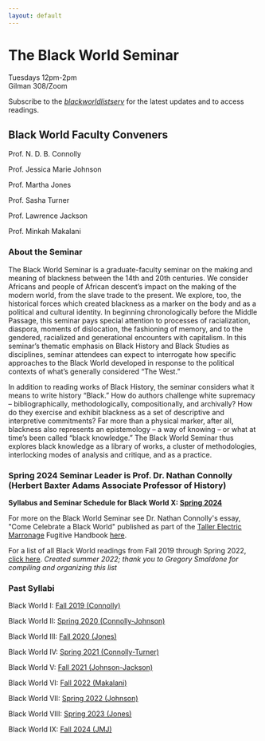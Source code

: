 ```yaml
---
layout: default
---
```


# The Black World Seminar  

Tuesdays 12pm-2pm  
Gilman 308/Zoom  

Subscribe to the [_blackworldlistserv_](https://lists.johnshopkins.edu/sympa/info/blackworldseminar) for the latest updates and to access readings.

## Black World Faculty Conveners  

Prof. N. D. B. Connolly

Prof. Jessica Marie Johnson

Prof. Martha Jones

Prof. Sasha Turner

Prof. Lawrence Jackson

Prof. Minkah Makalani

### About the Seminar

The Black World Seminar is a graduate-faculty seminar on the making and meaning of blackness between the 14th and 20th centuries. We consider Africans and people of African descent’s impact on the making of the modern world, from the slave trade to the present. We explore, too, the historical forces which created blackness as a marker on the body and as a political and cultural identity. In beginning chronologically before the Middle Passage, this seminar pays special attention to processes of racialization, diaspora, moments of dislocation, the fashioning of memory, and to the gendered, racialized and generational encounters with capitalism. In this seminar’s thematic emphasis on Black History and Black Studies as disciplines, seminar attendees can expect to interrogate how specific approaches to the Black World developed in response to the political contexts of what’s generally considered “The West.”
 
In addition to reading works of Black History, the seminar considers what it means to write history “Black.” How do authors challenge white supremacy – bibliographically, methodologically, compositionally, and archivally?  How do they exercise and exhibit blackness as a set of descriptive and interpretive commitments? Far more than a physical marker, after all, blackness also represents an epistemology – a way of knowing – or what at time’s been called “black knowledge.” The Black World Seminar thus explores black knowledge as a library of works, a cluster of methodologies, interlocking modes of analysis and critique, and as a practice.


### Spring 2024 Seminar Leader is Prof. Dr. Nathan Connolly (Herbert Baxter Adams Associate Professor of History) <br>

**Syllabus and Seminar Schedule for Black World X: [Spring 2024](https://www.dropbox.com/scl/fi/6o6q282dwyaa0z1xov126/The-Black-World-Seminar-X-Political-Economy-syllabus.pdf?rlkey=8iwllfieg2ubj41ftox9fb63c&dl=0)**  

For more on the Black World Seminar see Dr. Nathan Connolly's essay, "Come Celebrate a Black World" published as part of the [Taller Electric Marronage](https://www.electricmarronage.com) Fugitive Handbook [here](https://www.electricmarronage.com/electricblog/2020/6/20/come-celebrate-a-black-world).

For a list of all Black World readings from Fall 2019 through Spring 2022, [click here](https://docs.google.com/document/d/e/2PACX-1vQNIYddR4yfYaVZyCxP7LjOzRuvpBtMdqmCgSDPF99DkSxgHn7DVgfrISfnhp8HnQ/pub). *Created summer 2022; thank you to Gregory Smaldone for compiling and organizing this list*

### Past Syllabi

Black World I: [Fall 2019 (Connolly)](https://www.dropbox.com/sh/0eyr6cdb6yhrpsc/AACpuK9KPL9lVntpohGl8xela)

Black World II: [Spring 2020 (Connolly-Johnson)](https://www.dropbox.com/s/29hilzy6yj30xal/SP20BlackWorldSeminar.pdf)

Black World III: [Fall 2020 (Jones)](https://www.dropbox.com/s/ttda01hvejrsi67/fl20blackworld.docx)

Black World IV: [Spring 2021 (Connolly-Turner)](https://www.dropbox.com/s/bcy88qxen1w4kcl/blackworldseminarii.pdf)

Black World V: [Fall 2021 (Johnson-Jackson)](https://docs.google.com/document/d/1z6UEZjamc0cTRU-1IAoHw_-9joZdwYMw/edit?usp=sharing&ouid=106948538052495080775&rtpof=true&sd=true)

Black World VI: [Fall 2022 (Makalani)](https://drive.google.com/drive/folders/1i2uGa4RTEYCx0Ylgb5xyJTuu7YaOPnpS?usp=sharing)

Black World VII: [Spring 2022 (Johnson)](https://docs.google.com/document/d/e/2PACX-1vQzI9oYarXKNJJZ-RTvDyAuVaFIJVsnGu0tPakwumA7kxSq68YjXBfkcwW8PhFNxQ/pub)

Black World VIII: [Spring 2023 (Jones)](https://docs.google.com/document/d/10OfVdvR2YEKpwXpMxAjaSB1Z0mczpzA6JTi3SilPgks/edit)  

Black World IX: [Fall 2024 (JMJ)](https://docs.google.com/document/u/1/d/e/2PACX-1vQdHou2QDhq9f03Phte--QePKyMw8lBXPBeShwExuxWgQyIS2L8Quv3scu_pQXD3qjQxd73JCtRn7It/pub)  


